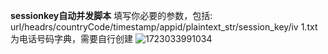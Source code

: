 **sessionkey自动并发脚本**
填写你必要的参数，包括:
url/headrs/countryCode/timestamp/appid/plaintext_str/session_key/iv
1.txt为电话号码字典，需要自行创建
![1723033991034](https://github.com/user-attachments/assets/9745f67a-2d1e-4445-92ea-fb242f6b1a67)
